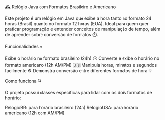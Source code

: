 🕰️ Relógio Java com Formatos Brasileiro e Americano

Este projeto é um relógio em Java que exibe a hora tanto no formato 24 horas (Brasil) quanto no formato 12 horas (EUA).
Ideal para quem quer praticar programação e entender conceitos de manipulação de tempo, além de aprender sobre conversão de formatos ⏱️.

Funcionalidades ⭐

Exibe o horário no formato brasileiro (24h) 🕒
Converte e exibe o horário no formato americano (12h AM/PM) 🇺🇸
Manipula horas, minutos e segundos facilmente ⚙️
Demonstra conversão entre diferentes formatos de hora 💡

Como funciona 🔍

O projeto possui classes específicas para lidar com os dois formatos de horário:

RelogioBR: para horário brasileiro (24h)
RelogioUSA: para horário americano (12h com AM/PM)
